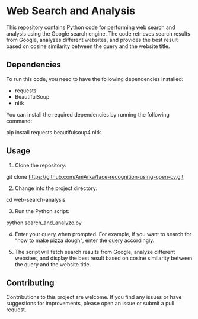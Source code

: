 # Web Search and Analysis

This repository contains Python code for performing web search and analysis using the Google search engine. The code retrieves search results from Google, analyzes different websites, and provides the best result based on cosine similarity between the query and the website title.

## Dependencies

To run this code, you need to have the following dependencies installed:

- requests
- BeautifulSoup
- nltk

You can install the required dependencies by running the following command:

pip install requests beautifulsoup4 nltk

## Usage

1. Clone the repository:

git clone https://github.com/AniArka/face-recognition-using-open-cv.git


2. Change into the project directory:

cd web-search-analysis

3. Run the Python script:

python search_and_analyze.py


4. Enter your query when prompted. For example, if you want to search for "how to make pizza dough", enter the query accordingly.

5. The script will fetch search results from Google, analyze different websites, and display the best result based on cosine similarity between the query and the website title.

## Contributing

Contributions to this project are welcome. If you find any issues or have suggestions for improvements, please open an issue or submit a pull request.


